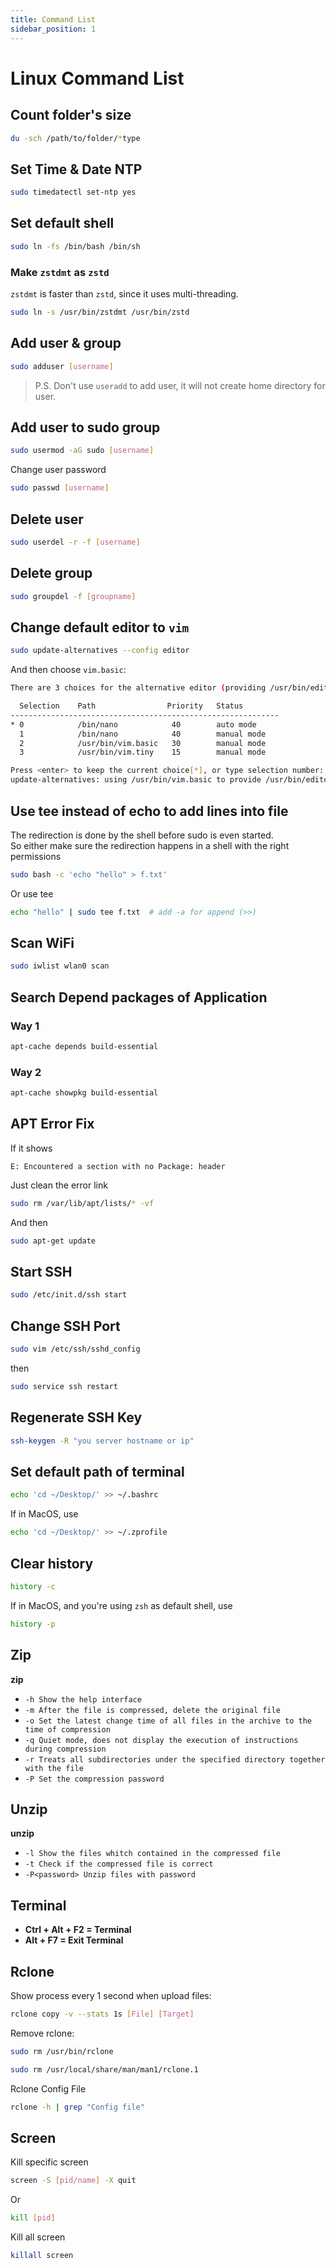 ```yaml
---
title: Command List
sidebar_position: 1
---
```


# Linux Command List

## Count folder's size
```bash
du -sch /path/to/folder/*type
```

## Set Time & Date NTP
```bash
sudo timedatectl set-ntp yes
```

## Set default shell
```bash
sudo ln -fs /bin/bash /bin/sh
```

### Make `zstdmt` as `zstd`
`zstdmt` is faster than `zstd`, since it uses multi-threading.
```bash
sudo ln -s /usr/bin/zstdmt /usr/bin/zstd
```

## Add user & group
```bash
sudo adduser [username]
```
> P.S. Don't use `useradd` to add user, it will not create home directory for user.

## Add user to sudo group
```bash
sudo usermod -aG sudo [username]
```

Change user password
```bash
sudo passwd [username]
```

## Delete user
```bash
sudo userdel -r -f [username]
```

## Delete group
```bash
sudo groupdel -f [groupname]
```

## Change default editor to `vim`
```bash
sudo update-alternatives --config editor
```

And then choose `vim.basic`:
```bash
There are 3 choices for the alternative editor (providing /usr/bin/editor).

  Selection    Path                Priority   Status
------------------------------------------------------------
* 0            /bin/nano            40        auto mode
  1            /bin/nano            40        manual mode
  2            /usr/bin/vim.basic   30        manual mode
  3            /usr/bin/vim.tiny    15        manual mode

Press <enter> to keep the current choice[*], or type selection number: 2
update-alternatives: using /usr/bin/vim.basic to provide /usr/bin/editor (editor) in manual mode
```

## Use tee instead of echo to add lines into file
The redirection is done by the shell before sudo is even started.  
So either make sure the redirection happens in a shell with the right permissions  
```bash
sudo bash -c 'echo "hello" > f.txt'
```
Or use tee  
```bash
echo "hello" | sudo tee f.txt  # add -a for append (>>)
```

## Scan WiFi
```bash
sudo iwlist wlan0 scan
```

## Search Depend packages of Application
### Way 1
```bash
apt-cache depends build-essential
```

### Way 2
```bash
apt-cache showpkg build-essential
```

## APT Error Fix
If it shows
```
E: Encountered a section with no Package: header
```
Just clean the error link
```bash
sudo rm /var/lib/apt/lists/* -vf
```
And then
```bash
sudo apt-get update
```

## Start SSH
```bash
sudo /etc/init.d/ssh start
```

## Change SSH Port
```bash
sudo vim /etc/ssh/sshd_config
```
then
```bash
sudo service ssh restart
```

## Regenerate SSH Key
```bash
ssh-keygen -R "you server hostname or ip"
```

## Set default path of terminal
```bash
echo 'cd ~/Desktop/' >> ~/.bashrc
```

If in MacOS, use
```bash
echo 'cd ~/Desktop/' >> ~/.zprofile
```

## Clear history
```bash
history -c
```

If in MacOS, and you're using `zsh` as default shell, use
```bash
history -p
```

## Zip
**zip**
- `-h Show the help interface`
- `-m After the file is compressed, delete the original file`
- `-o Set the latest change time of all files in the archive to the time of compression`
- `-q Quiet mode, does not display the execution of instructions during compression`
- `-r Treats all subdirectories under the specified directory together with the file`
- `-P Set the compression password`

## Unzip
**unzip**
- `-l Show the files whitch contained in the compressed file`
- `-t Check if the compressed file is correct`
- `-P<password> Unzip files with password`

## Terminal
- **Ctrl + Alt + F2 = Terminal**
- **Alt + F7 = Exit Terminal**

## Rclone
Show process every 1 second when upload files:
```bash
rclone copy -v --stats 1s [File] [Target]
```

Remove rclone:
```bash
sudo rm /usr/bin/rclone
```
```bash
sudo rm /usr/local/share/man/man1/rclone.1
```

Rclone Config File
```bash
rclone -h | grep "Config file"
```

## Screen
Kill specific screen
```bash
screen -S [pid/name] -X quit
```
Or
```bash
kill [pid]
```

Kill all screen
```bash
killall screen
```
